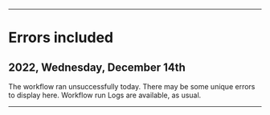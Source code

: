 
***

# Errors included

## 2022, Wednesday, December 14th

The workflow ran unsuccessfully today. There may be some unique errors to display here. Workflow run Logs are available, as usual.

***

